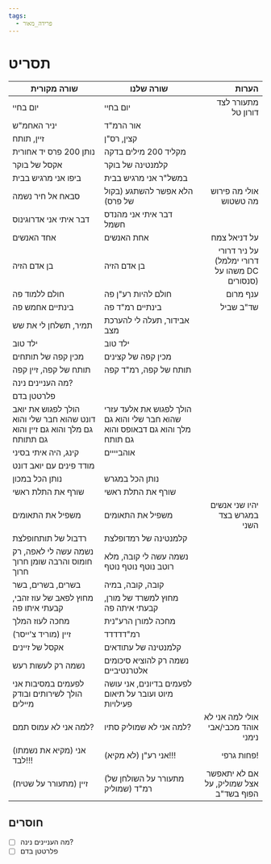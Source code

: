 ```yaml
---
tags:
  - פרידה_מאור
---
```

# תסריט

| שורה מקורית                                                                 | שורה שלנו                                                                    |                                         הערות |
| --------------------------------------------------------------------------- | ---------------------------------------------------------------------------- | --------------------------------------------: |
| יום בחיי                                                                    | יום בחיי                                                                     |                           מתעורר לצד דורון טל |
| יניר האחמ"ש                                                                 | אור הרמ"ד                                                                    |                                               |
| זיין, תותח                                                                  | קצין, רס"ן                                                                   |                                               |
| נותן 200 פרס יד אחורית                                                      | מקליד 200 מילים בדקה                                                         |                                               |
| אקסל של בוקר                                                                | קלמנטינה של בוקר                                                             |                                               |
| ביפו אני מרגיש בבית                                                         | במשל"ר אני מרגיש בבית                                                        |                                               |
| סבאח אל חיר נשמה                                                            | הלא אפשר להשתגע (בקול של פרס)                                                |                        אולי מה פירוש מה טשטוש |
| דבר איתי אני אדרוגינוס                                                      | דבר איתי אני מהנדס חשמל                                                      |                                               |
| אחד האנשים                                                                  | אחת האנשים                                                                   |                                  על דניאל צמח |
| בן אדם הזיה                                                                 | בן אדם הזיה                                                                  | על ניר דרורי (דרורי ימלמל משהו על DC סנסורים) |
| חולם ללמוד פה                                                               | חולם להיות רע"ן פה                                                           |                                      ענף מרום |
| בינתיים אחמש פה                                                             | בינתיים רמ"ד פה                                                              |                                     שד"ב שביל |
| תמיר, תשלחן לי את שש                                                        | אבידור, תעלה לי להערכת מצב                                                   |                                               |
| ילד טוב                                                                     | ילד טוב                                                                      |                                               |
| מכין קפה של תותחים                                                          | מכין קפה של קצינים                                                           |                                               |
| תותח של קפה, זיין קפה                                                       | תותח של קפה, רמ"ד קפה                                                        |                                               |
| מה העניינים נינה?                                                           |                                                                              |                                               |
| פלרטטן בדם                                                                  |                                                                              |                                               |
| הולך לפגוש את יואב דונט שהוא חבר שלי והוא גם מלך והוא גם זיין והוא גם תתותח | הולך לפגוש את אלעד עזרי שהוא חבר שלי והוא גם מלך והוא גם דבאופס והוא גם תותח |                                               |
| קינג, היה איתי בסיני                                                        | אוהביייים                                                                    |                                               |
| מודד פינים עם יואב דונט                                                     |                                                                              |                                               |
| נותן הכל במכון                                                              | נותן הכל במגרש                                                               |                                               |
| שורף את התלת ראשי                                                           | שורף את התלת ראשי                                                            |                                               |
| משפיל את התאומים                                                            | משפיל את התאומים                                                             |                 יהיו שני אנשים במגרש בצד השני |
| רדבול של תותחופלצת                                                          | קלמנטינה של רמדופלצת                                                         |                                               |
| נשמה עשה לי לאפה, רק חומוס  והרבה שומן חרוך חרוך                            | נשמה עשה לי קובה, מלא רוטב נוטף נוטף נוטף                                    |                                               |
| בשרים, בשרים, בשר                                                           | קובה, קובה, במיה                                                             |                                               |
| מחוץ לפאב של עוז זהבי, קבעתי איתו פה                                        | מחוץ למשרד של מורן, קבעתי איתה פה                                            |                                               |
| מחכה לעוז המלך                                                              | מחכה למורן הרע"נית                                                           |                                               |
| (מוריד צ'ייסר) זיין                                                         | רמ"דדדדד                                                                     |                                               |
| אקסל של זיינים                                                              | קלמנטינה של עתודאים                                                          |                                               |
| נשמה רק לעשות רעש                                                           | נשמה רק להוציא סיכומים אלטרנטיביים                                           |                                               |
| לפעמים במסיבות אני הולך לשירותים ובודק מיילים                               | לפעמים בדיונים, אני עושה מיוט ועובר על תיאום פעילויות                        |                                               |
| למה אני לא עמוס תמם?                                                        | למה אני לא שמוליק סתיו?                                                      |           אולי למה אני לא אוהד מכבי/אבי נימני |
| (מקיא את נשמתו) אני לבד!!!                                                  | (לא מקיא) אני רע"ן!!!                                                        |                                    פחות גרפי! |
| (מתעורר על שטיח) זיין                                                       | (מתעורר על השולחן של שמוליק) רמ"ד                                            |        אם לא יתאפשר אצל שמוליק, על הפוף בשד"ב |
## חוסרים
- [ ] מה העניינים נינה?
- [ ] פלרטטן בדם